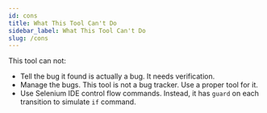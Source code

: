 ```yaml
---
id: cons
title: What This Tool Can't Do
sidebar_label: What This Tool Can't Do
slug: /cons
---
```


This tool can not:

* Tell the bug it found is actually a bug. It needs verification.
* Manage the bugs. This tool is not a bug tracker. Use a proper tool for it.
* Use Selenium IDE control flow commands. Instead, it has `guard` on each transition to simulate `if` command.